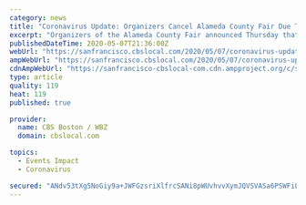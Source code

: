 ```yaml
---
category: news
title: "Coronavirus Update: Organizers Cancel Alameda County Fair Due To COVID-19"
excerpt: "Organizers of the Alameda County Fair announced Thursday that they were officially cancelling the popular annual summer event for the first time in its 108 year history due to the ongoing COVID-19 crisis."
publishedDateTime: 2020-05-07T21:36:00Z
webUrl: "https://sanfrancisco.cbslocal.com/2020/05/07/coronavirus-update-organizers-cancel-alameda-county-fair-due-to-covid-19/"
ampWebUrl: "https://sanfrancisco.cbslocal.com/2020/05/07/coronavirus-update-organizers-cancel-alameda-county-fair-due-to-covid-19/amp/"
cdnAmpWebUrl: "https://sanfrancisco-cbslocal-com.cdn.ampproject.org/c/s/sanfrancisco.cbslocal.com/2020/05/07/coronavirus-update-organizers-cancel-alameda-county-fair-due-to-covid-19/amp/"
type: article
quality: 119
heat: 119
published: true

provider:
  name: CBS Boston / WBZ
  domain: cbslocal.com

topics:
  - Events Impact
  - Coronavirus

secured: "ANdv53tXg5NoGiy9a+JWFGzsriXlfrcSANi8pWUvhvvXymJQVSVASa6PSWFiLYMRmzCFQOfgALzHV8k2XRhGfNy6NFvAeKqpJ12yrb/CLhhVF4EnSpTcgzf9XIqr8dkqi5YdreR9EafwQ/wmckTrOtfAgwzzqGINYcIIsSWB6tpS3nkQeeS7ZZeL3FrXkRFK1FMZJaLT/y8hcgvEeY5EmkGaf8KS8jbZaqEcxosT3QMOTJ2oplNHk0rrLPbG094cw8ICcV5GCnOKdq1oM6g2o9usOtn7bZPH+p8nULVRkeF8Nv8/LoYWwa4whW5sl0KaedpjOHYQPH0obaiU/5jsLC6iFcHfJYxqLGoeB2JCONNyEfplkciBrw4rm/4W/x139VMfrQOrUYIBT7Xs2mneNSIdMChdM6iZFI19bfxMA7NjmHvsbtdorRBEaHy1r9ZIFwQCp22SXhD7gNoFbR5WRmMh3atU4kL3zqO5cKHdA4E=;znJ/7CqGrr7Xrz+lqvvJSA=="
---
```


